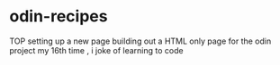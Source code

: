 # odin-recipes
TOP
setting up a new page 
building out a HTML only page for the odin project 
my 16th time , i joke of learning to code 
